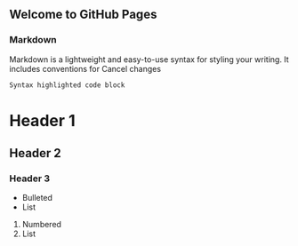 ## Welcome to GitHub Pages

### Markdown

Markdown is a lightweight and easy-to-use syntax for styling your writing. It includes conventions for
Cancel changes
```markdown
Syntax highlighted code block
```

# Header 1
## Header 2
### Header 3

- Bulleted
- List

1. Numbered
2. List
